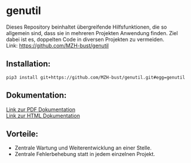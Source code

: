 # genutil
Dieses Repository beinhaltet übergreifende Hilfsfunktionen, die so allgemein sind, dass sie in mehreren Projekten 
Anwendung finden. Ziel dabei ist es, doppelten Code in diversen Projekten zu vermeiden.  
Link: <https://github.com/MZH-bust/genutil>

## Installation: 
    pip3 install git+https://github.com/MZH-bust/genutil.git#egg=genutil

## Dokumentation:
[Link zur PDF Dokumentation](docs/build/pdf/genutildoc.pdf)  
[Link zur HTML Dokumentation](https://htmlpreview.github.io/?https://github.com/MZH-bust/genutil/blob/master/docs/build/html/index.html)

## Vorteile:
* Zentrale Wartung und Weiterentwicklung an einer Stelle.
* Zentrale Fehlerbehebung statt in jedem einzelnen Projekt. 
